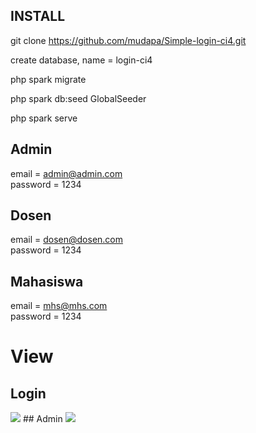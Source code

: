 ## INSTALL

git clone https://github.com/mudapa/Simple-login-ci4.git

create database, name = login-ci4

php spark migrate

php spark db:seed GlobalSeeder

php spark serve


## Admin
email = admin@admin.com <br>
password = 1234

## Dosen
email = dosen@dosen.com <br>
password = 1234

## Mahasiswa
email = mhs@mhs.com <br>
password = 1234

# View
## Login
<img src="https://github.com/mudapa/Simple-login-ci4/blob/master/public/img/Simple.png">
## Admin
<img src="https://github.com/mudapa/Simple-login-ci4/blob/master/public/img/admin.png">
